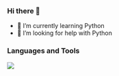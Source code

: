 ### Hi there 👋

- 🌱 I’m currently learning Python
- 🤔 I’m looking for help with Python

### Languages and Tools

<a href="https://skillicons.dev">
   <img src=https://skillicons.dev/icons?i=cs,js,html,css,python&perline=5>
</a>
